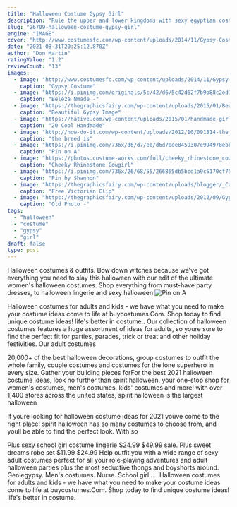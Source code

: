 ```yaml
---
title: "Halloween Costume Gypsy Girl"
description: "Rule the upper and lower kingdoms with sexy egyptian costumes from yandy. Make the most of this halloween with an egyptian goddess costume or a sexy cleopatra costume. We can help you seize the throne with an egyptian queen costume and reign over this halloween"
slug: "26709-halloween-costume-gypsy-girl"
engine: "IMAGE"
cover: "http://www.costumesfc.com/wp-content/uploads/2014/11/Gypsy-Costume.jpg"
date: "2021-08-31T20:25:12.870Z"
author: "Don Martin"
ratingValue: "1.2"
reviewCount: "13"
images:
  - image: "http://www.costumesfc.com/wp-content/uploads/2014/11/Gypsy-Costume.jpg"
    caption: "Gypsy Costume"
  - image: "https://i.pinimg.com/originals/5c/42/d6/5c42d62f7b9b88c2ed1d501f56debe91.jpg"
    caption: "Beleza Nmade -"
  - image: "https://thegraphicsfairy.com/wp-content/uploads/2015/01/Beautiful-Gypsy-Image-GraphicsFairy.jpg"
    caption: "Beautiful Gypsy Image"
  - image: "https://hative.com/wp-content/uploads/2015/01/handmade-girl-skirts/17-handmade-skirt.jpg"
    caption: "20 Cool Handmade"
  - image: "http://how-do-it.com/wp-content/uploads/2012/10/091814-the_breed_is_Irish_Cob_or_Gypsy_the_flowing_manes_and_tails_are_gorgeo.jpg"
    caption: "the breed is"
  - image: "https://i.pinimg.com/736x/d6/d7/ee/d6d7eee8459307e994978ebbca2c416f--gypsy-clothing-girl-clothing.jpg"
    caption: "Pin on A"
  - image: "https://photos.costume-works.com/full/cheeky_rhinestone_cowgirl.jpg"
    caption: "Cheeky Rhinestone Cowgirl"
  - image: "https://i.pinimg.com/736x/26/68/55/266855db5bcd1a9c5170cf75e78cd345--gold-cross-fleetwood-mac.jpg"
    caption: "Pin by Shannon"
  - image: "https://thegraphicsfairy.com/wp-content/uploads/blogger/_CarNcodpCMA/ShyMahSVmlI/AAAAAAAADlE/ltHIjCyKrdU/s1600/ladyfancycom.png"
    caption: "Free Victorian Clip"
  - image: "https://thegraphicsfairy.com/wp-content/uploads/2012/09/GypsyLovely-GraphicsFairy1.jpg"
    caption: "Old Photo -"
tags:
  - "halloween"
  - "costume"
  - "gypsy"
  - "girl"
draft: false
type: post
---
```


Halloween costumes & outfits. Bow down witches because we've got everything you need to slay this halloween with our edit of the ultimate women's halloween costumes. Shop everything from must-have party dresses, to halloween lingerie and sexy halloween
![Pin on A](https://i.pinimg.com/736x/d6/d7/ee/d6d7eee8459307e994978ebbca2c416f--gypsy-clothing-girl-clothing.jpg "Pin on A")

Halloween costumes for adults and kids - we have what you need to make your costume ideas come to life at buycostumes.Com. Shop today to find unique costume ideas! life&#39;s better in costume.. Our collection of halloween costumes features a huge assortment of ideas for adults, so youre sure to find the perfect fit for parties, parades, trick or treat and other holiday festivities. Our adult costumes
<!--inArticleAds-->

<!--galleryOne-->

20,000+ of the best halloween decorations, group costumes to outfit the whole family, couple costumes and costumes for the lone superhero in every size. Gather your building pieces forFor the best 2021 halloween costume ideas, look no further than spirit halloween, your one-stop shop for women's costumes, men's costumes, kids' costumes and more! with over 1,400 stores across the united states, spirit halloween is the largest halloween
<!--inArticleAds-->

<!--galleryTwo-->

If youre looking for halloween costume ideas for 2021 youve come to the right place! spirit halloween has so many costumes to choose from, and youll be able to find the perfect look. With so
<!--galleryThree-->

Plus sexy school girl costume lingerie $24.99 $49.99 sale. Plus sweet dreams robe set $11.99 $24.99  Help outfit you with a wide range of sexy adult costumes  perfect for all your role-playing adventures and adult halloween parties  plus the most seductive thongs and boyshorts around. Geniegypsy. Men's costumes. Nurse. School girl .... Halloween costumes for adults and kids - we have what you need to make your costume ideas come to life at buycostumes.Com. Shop today to find unique costume ideas! life's better in costume.